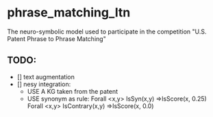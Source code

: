 # phrase_matching_ltn
The neuro-symbolic model used to participate in the competition "U.S. Patent Phrase to Phrase Matching"

## TODO:
- [] text augmentation
- [] nesy integration: 
    - USE A KG taken from the patent
    - USE synonym as rule:
        Forall <x,y> IsSyn(x,y) =>IsScore(x, 0.25)
        Forall <x,y> IsContrary(x,y) =>IsScore(x, 0.0)
